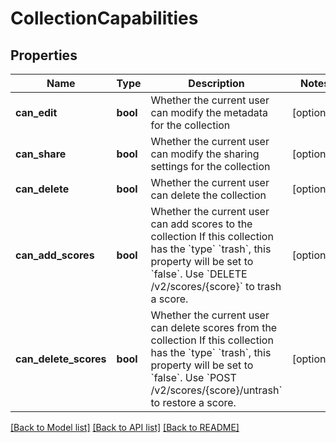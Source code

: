 # CollectionCapabilities

## Properties
Name | Type | Description | Notes
------------ | ------------- | ------------- | -------------
**can_edit** | **bool** | Whether the current user can modify the metadata for the collection  | [optional] 
**can_share** | **bool** | Whether the current user can modify the sharing settings for the collection  | [optional] 
**can_delete** | **bool** | Whether the current user can delete the collection  | [optional] 
**can_add_scores** | **bool** | Whether the current user can add scores to the collection  If this collection has the &#x60;type&#x60; &#x60;trash&#x60;, this property will be set to &#x60;false&#x60;. Use &#x60;DELETE /v2/scores/{score}&#x60; to trash a score.  | [optional] 
**can_delete_scores** | **bool** | Whether the current user can delete scores from the collection  If this collection has the &#x60;type&#x60; &#x60;trash&#x60;, this property will be set to &#x60;false&#x60;. Use &#x60;POST /v2/scores/{score}/untrash&#x60; to restore a score.  | [optional] 

[[Back to Model list]](../README.md#documentation-for-models) [[Back to API list]](../README.md#documentation-for-api-endpoints) [[Back to README]](../README.md)


